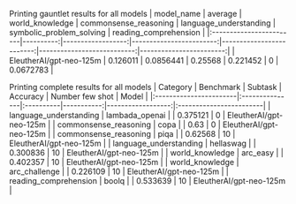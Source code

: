 Printing gauntlet results for all models
| model_name              |   average |   world_knowledge |   commonsense_reasoning |   language_understanding |   symbolic_problem_solving |   reading_comprehension |
|:------------------------|----------:|------------------:|------------------------:|-------------------------:|---------------------------:|------------------------:|
| EleutherAI/gpt-neo-125m |  0.126011 |         0.0856441 |                 0.25568 |                 0.221452 |                          0 |               0.0672783 |

Printing complete results for all models
| Category               | Benchmark      | Subtask   |   Accuracy |   Number few shot | Model                   |
|:-----------------------|:---------------|:----------|-----------:|------------------:|:------------------------|
| language_understanding | lambada_openai |           |   0.375121 |                 0 | EleutherAI/gpt-neo-125m |
| commonsense_reasoning  | copa           |           |   0.63     |                 0 | EleutherAI/gpt-neo-125m |
| commonsense_reasoning  | piqa           |           |   0.62568  |                10 | EleutherAI/gpt-neo-125m |
| language_understanding | hellaswag      |           |   0.300836 |                10 | EleutherAI/gpt-neo-125m |
| world_knowledge        | arc_easy       |           |   0.402357 |                10 | EleutherAI/gpt-neo-125m |
| world_knowledge        | arc_challenge  |           |   0.226109 |                10 | EleutherAI/gpt-neo-125m |
| reading_comprehension  | boolq          |           |   0.533639 |                10 | EleutherAI/gpt-neo-125m |